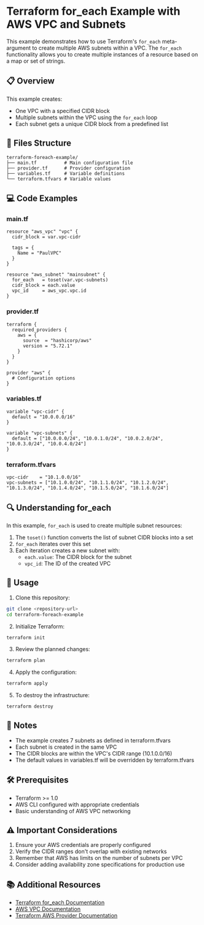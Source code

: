 # Terraform for_each Example with AWS VPC and Subnets

This example demonstrates how to use Terraform's `for_each` meta-argument to create multiple AWS subnets within a VPC. The `for_each` functionality allows you to create multiple instances of a resource based on a map or set of strings.

## 📋 Overview

This example creates:
- One VPC with a specified CIDR block
- Multiple subnets within the VPC using the `for_each` loop
- Each subnet gets a unique CIDR block from a predefined list

## 📁 Files Structure

```
terraform-foreach-example/
├── main.tf          # Main configuration file
├── provider.tf      # Provider configuration
├── variables.tf     # Variable definitions
└── terraform.tfvars # Variable values
```

## 💻 Code Examples

### main.tf
```hcl
resource "aws_vpc" "vpc" {
  cidr_block = var.vpc-cidr

  tags = {
    Name = "PaulVPC"
  }
}

resource "aws_subnet" "mainsubnet" {
  for_each   = toset(var.vpc-subnets)
  cidr_block = each.value
  vpc_id     = aws_vpc.vpc.id
}
```

### provider.tf
```hcl
terraform {
  required_providers {
    aws = {
      source  = "hashicorp/aws"
      version = "5.72.1"
    }
  }
}

provider "aws" {
  # Configuration options
}
```

### variables.tf
```hcl
variable "vpc-cidr" {
  default = "10.0.0.0/16"
}

variable "vpc-subnets" {
  default = ["10.0.0.0/24", "10.0.1.0/24", "10.0.2.0/24", "10.0.3.0/24", "10.0.4.0/24"]
}
```

### terraform.tfvars
```hcl
vpc-cidr    = "10.1.0.0/16"
vpc-subnets = ["10.1.0.0/24", "10.1.1.0/24", "10.1.2.0/24", "10.1.3.0/24", "10.1.4.0/24", "10.1.5.0/24", "10.1.6.0/24"]
```

## 🔍 Understanding for_each

In this example, `for_each` is used to create multiple subnet resources:

1. The `toset()` function converts the list of subnet CIDR blocks into a set
2. `for_each` iterates over this set
3. Each iteration creates a new subnet with:
   - `each.value`: The CIDR block for the subnet
   - `vpc_id`: The ID of the created VPC

## 🚀 Usage

1. Clone this repository:
```bash
git clone <repository-url>
cd terraform-foreach-example
```

2. Initialize Terraform:
```bash
terraform init
```

3. Review the planned changes:
```bash
terraform plan
```

4. Apply the configuration:
```bash
terraform apply
```

5. To destroy the infrastructure:
```bash
terraform destroy
```

## 📝 Notes

- The example creates 7 subnets as defined in terraform.tfvars
- Each subnet is created in the same VPC
- The CIDR blocks are within the VPC's CIDR range (10.1.0.0/16)
- The default values in variables.tf will be overridden by terraform.tfvars

## 🛠 Prerequisites

- Terraform >= 1.0
- AWS CLI configured with appropriate credentials
- Basic understanding of AWS VPC networking

## ⚠️ Important Considerations

1. Ensure your AWS credentials are properly configured
2. Verify the CIDR ranges don't overlap with existing networks
3. Remember that AWS has limits on the number of subnets per VPC
4. Consider adding availability zone specifications for production use

## 📚 Additional Resources

- [Terraform for_each Documentation](https://www.terraform.io/docs/language/meta-arguments/for_each.html)
- [AWS VPC Documentation](https://docs.aws.amazon.com/vpc/latest/userguide/what-is-amazon-vpc.html)
- [Terraform AWS Provider Documentation](https://registry.terraform.io/providers/hashicorp/aws/latest/docs)